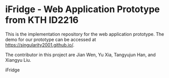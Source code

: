 # iFridge - Web Application Prototype from KTH ID2216

This is the implementation repository for the web application prototype. The demo for our prototype can be accessed at https://singularity2001.github.io/.

The contributor in this project are Jian Wen, Yu Xia, Tangyujun Han, and Xiangyu Liu.

iFridge
